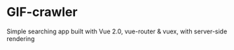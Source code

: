 # GIF-crawler
Simple searching app built with Vue 2.0, vue-router &amp; vuex, with server-side rendering 
